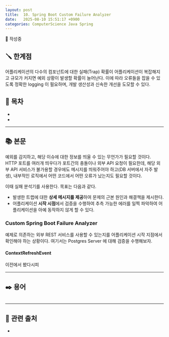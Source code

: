 ```yaml
---
layout: post
title:  10. Spring Boot Custom Failure Analyzer
date:   2025-08-10 15:51:17 +0900
categories: ComputerScience Java Spring
---
```


<!--more-->
🚧 작성중

## 🪛 한계점

어플리케이션의 다수의 컴포넌트에 대한 실패(Trap) 확률이 어플리케이션이 복잡해지고 규모가 커지면 예외 상황이 발생할 확률이 늘어난다. 이에 따라 오류들을 잡을 수 있도록 정확한 logging 이 필요하며, 개발 생산성과 신속한 개선을 도모할 수 있다.

## 📂 목차
- []()
- []()

---

## 📚 본문

예외를 감지하고, 해당 이슈에 대한 정보를 띄울 수 있는 무언가가 필요할 것이다. HTTP 포트를 여러개 띄우다가 포트간의 충돌이나 외부 API 요청이 필요한데, 해당 외부 API 서비스가 불가용할 경우에도 메시지를 띄워주어야 하고(DB 서버에서 자주 발생), 내부적인 로직에서 어떤 코드에서 어떤 오류가 났는지도 필요할 것이다.

이때 실패 분석기를 사용한다. 목표는 다음과 같다.

- 발생한 트랩에 대한 **상세 메시지를 제공**하여 문제의 근본 원인과 해결책을 제시한다.
- 어플리케이션 **시작 시점**에서 검증을 수행하여 추측 가능한 에러를 일찍 파악하여 어플리케이션을 아예 동작하지 않게 할 수 있다.

### Custom Spring Boot Failure Analyzer

예제로 의존하는 외부 REST 서비스를 사용할 수 있는지를 어플리케이션 시작 지점에서 확인해야 하는 상황이다. 여기서는 Postgres Server 에 대해 검증을 수행해보자.

#### ContextRefreshEvent

이전에서 봤다시피


---

## ✒️ 용어

###### 

---

## 🔗 관련 출처
- []()
